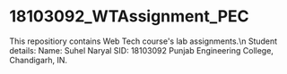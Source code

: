 # 18103092_WTAssignment_PEC
This repositiory contains Web Tech course's lab assignments.\n
Student details:
Name: Suhel Naryal
SID: 18103092
Punjab Engineering College, Chandigarh, IN.
